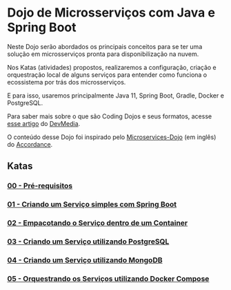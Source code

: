 # Dojo de Microsserviços com Java e Spring Boot

Neste Dojo serão abordados os principais conceitos para se ter uma solução em microsserviços pronta para disponibilização na nuvem. 

Nos Katas (atividades) propostos, realizaremos a configuração, criação e orquestração local de alguns serviços para entender como funciona o ecossistema por trás dos microsserviços. 

E para isso, usaremos principalmente Java 11, Spring Boot, Gradle, Docker e PostgreSQL.

Para saber mais sobre o que são Coding Dojos e seus formatos, acesse [esse artigo](https://www.devmedia.com.br/o-que-e-o-coding-dojo/30517) do [DevMedia](https://www.devmedia.com.br).

O conteúdo desse Dojo foi inspirado pelo [Microservices-Dojo](http://accordance.github.io/microservice-dojo/index.html) (em inglês) do [Accordance](https://github.com/accordance).

## Katas

### [00 - Pré-requisitos](katas/00-pre-requisitos)

### [01 - Criando um Serviço simples com Spring Boot](katas/01-criando-um-servico-simples-com-spring-boot.md)

### [02 - Empacotando o Serviço dentro de um Container](katas/02-empacotando-o-servico-dentro-de-um-container.md)

### [03 - Criando um Serviço utilizando PostgreSQL](katas/03-criando-um-servico-utilizando-postgresql.md)

### [04 - Criando um Serviço utilizando MongoDB](katas/04-criando-um-servico-utilizando-mongodb.md)

### [05 - Orquestrando os Serviços utilizando Docker Compose](katas/05-orquestrando-os-servicos-utilizando-docker-compose.md)
